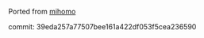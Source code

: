 Ported from [mihomo](https://github.com/MetaCubeX/mihomo/tree/Meta/common/convert)

commit: 39eda257a77507bee161a422df053f5cea236590
